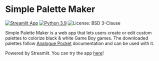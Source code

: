 # Simple Palette Maker
[![Streamlit App](https://static.streamlit.io/badges/streamlit_badge_black_white.svg)](https://simplepalettemaker.streamlit.app/)
[![Python 3.9](https://img.shields.io/badge/python-3.9-blue.svg)](https://www.python.org/downloads/release/python-390/)
![License: BSD 3-Clause](https://img.shields.io/badge/License-BSD%203--Clause-blue.svg)

Simple Palette Maker is a web app that lets users create or edit custom palettes to colorize black & white Game Boy games. The downloaded palettes follow [Analogue Pocket](https://www.analogue.co/developer/docs/custom-palettes) documentation and can be used with it.

Powered by Streamlit. You can try the app [here](https://simplepalettemaker.streamlit.app/)!
